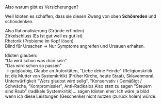 Also warum gibt es Versicherungen?

Weil Idioten es schaffen, dass sie
diesen Zwang
von oben **Schönreden**
und schöndenken.

Also Rationalisierung (Gründe erfinden)  
Zirkelschluss (Es ist gut weil es gut ist)  
Rhetorik (Probleme im Kopf lösen)  
Blind für Ursachen
-> Nur Symptome angreifen
und Ursauen erhalten.

Idioten glauben:  
"Da wird schon was dran sein"  
"Das wird schon so passen"  
→ gutgläubig, Glaube an Autoritäten,
"Liebe deine Feinde"
(Religionskritik ist die Mutter von Systemkritik) (Früher Kirche, heute Staat), Sklavenmoral, Unterwürfigkeit
"Wers glaubst wird selig",
"Konservativ / Gemäßigt / Schwäche,
"Kompromissler", Anti-Radikalos
Also statt zu sagen "Steuern sind Raub"
(radikale Systemkritik)...
sagen Idioten eher:
Ich wäre ja blöd wenn ich diese Leistungen (Geschenke) nicht nutzen (zurück holen) würde.
